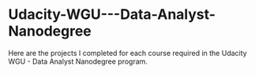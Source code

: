 # Udacity-WGU---Data-Analyst-Nanodegree
Here are the projects I completed for each course required in the Udacity WGU - Data Analyst Nanodegree program. 
